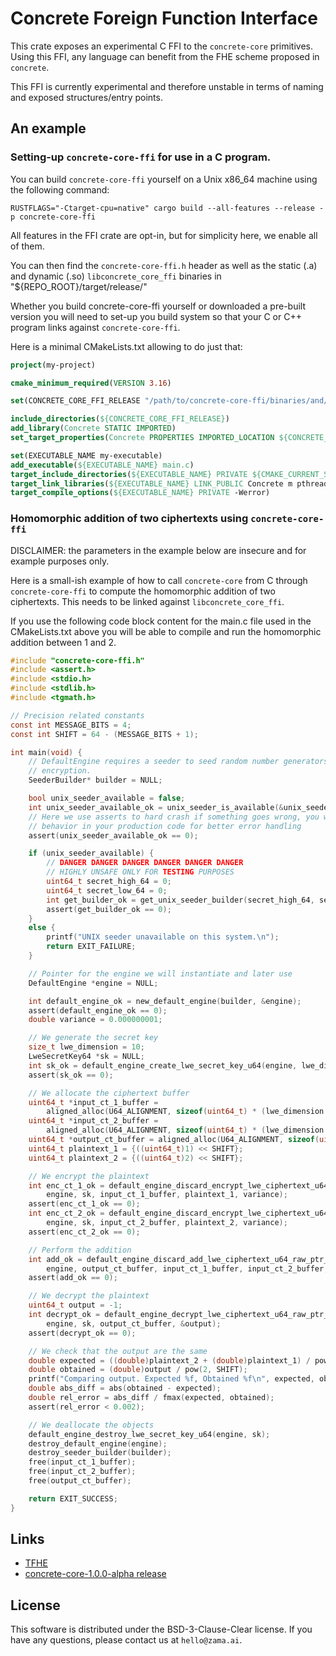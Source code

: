 # Concrete Foreign Function Interface

This crate exposes an experimental C FFI to the `concrete-core` primitives. Using this FFI, any language can benefit from the FHE scheme proposed in `concrete`.

This FFI is currently experimental and therefore unstable in terms of naming and exposed structures/entry points.

## An example

### Setting-up `concrete-core-ffi` for use in a C program.

You can build `concrete-core-ffi` yourself on a Unix x86_64 machine using the following command:

```shell
RUSTFLAGS="-Ctarget-cpu=native" cargo build --all-features --release -p concrete-core-ffi
```

All features in the FFI crate are opt-in, but for simplicity here, we enable all of them.

You can then find the `concrete-core-ffi.h` header as well as the static (.a) and dynamic (.so) `libconcrete_core_ffi` binaries in "${REPO_ROOT}/target/release/"

Whether you build concrete-core-ffi yourself or downloaded a pre-built version you will need to set-up you build system so that your C or C++ program links against `concrete-core-ffi`.

Here is a minimal CMakeLists.txt allowing to do just that:

```cmake
project(my-project)

cmake_minimum_required(VERSION 3.16)

set(CONCRETE_CORE_FFI_RELEASE "/path/to/concrete-core-ffi/binaries/and/header")

include_directories(${CONCRETE_CORE_FFI_RELEASE})
add_library(Concrete STATIC IMPORTED)
set_target_properties(Concrete PROPERTIES IMPORTED_LOCATION ${CONCRETE_CORE_FFI_RELEASE}/libconcrete_core_ffi.a)

set(EXECUTABLE_NAME my-executable)
add_executable(${EXECUTABLE_NAME} main.c)
target_include_directories(${EXECUTABLE_NAME} PRIVATE ${CMAKE_CURRENT_SOURCE_DIR})
target_link_libraries(${EXECUTABLE_NAME} LINK_PUBLIC Concrete m pthread dl)
target_compile_options(${EXECUTABLE_NAME} PRIVATE -Werror)
```

### Homomorphic addition of two ciphertexts using `concrete-core-ffi`

DISCLAIMER: the parameters in the example below are insecure and for example purposes only.

Here is a small-ish example of how to call `concrete-core` from C through `concrete-core-ffi` to compute the homomorphic addition of two ciphertexts. This needs to be linked against `libconcrete_core_ffi`.

If you use the following code block content for the main.c file used in the CMakeLists.txt above you will be able to compile and run the homomorphic addition between 1 and 2.

```c
#include "concrete-core-ffi.h"
#include <assert.h>
#include <stdio.h>
#include <stdlib.h>
#include <tgmath.h>

// Precision related constants
const int MESSAGE_BITS = 4;
const int SHIFT = 64 - (MESSAGE_BITS + 1);

int main(void) {
    // DefaultEngine requires a seeder to seed random number generators for key generation and
    // encryption.
    SeederBuilder* builder = NULL;

    bool unix_seeder_available = false;
    int unix_seeder_available_ok = unix_seeder_is_available(&unix_seeder_available);
    // Here we use asserts to hard crash if something goes wrong, you will want to have a different
    // behavior in your production code for better error handling
    assert(unix_seeder_available_ok == 0);

    if (unix_seeder_available) {
        // DANGER DANGER DANGER DANGER DANGER DANGER
        // HIGHLY UNSAFE ONLY FOR TESTING PURPOSES
        uint64_t secret_high_64 = 0;
        uint64_t secret_low_64 = 0;
        int get_builder_ok = get_unix_seeder_builder(secret_high_64, secret_low_64, &builder);
        assert(get_builder_ok == 0);
    }
    else {
        printf("UNIX seeder unavailable on this system.\n");
        return EXIT_FAILURE;
    }

    // Pointer for the engine we will instantiate and later use
    DefaultEngine *engine = NULL;

    int default_engine_ok = new_default_engine(builder, &engine);
    assert(default_engine_ok == 0);
    double variance = 0.000000001;

    // We generate the secret key
    size_t lwe_dimension = 10;
    LweSecretKey64 *sk = NULL;
    int sk_ok = default_engine_create_lwe_secret_key_u64(engine, lwe_dimension, &sk);
    assert(sk_ok == 0);

    // We allocate the ciphertext buffer
    uint64_t *input_ct_1_buffer =
        aligned_alloc(U64_ALIGNMENT, sizeof(uint64_t) * (lwe_dimension + 1));
    uint64_t *input_ct_2_buffer =
        aligned_alloc(U64_ALIGNMENT, sizeof(uint64_t) * (lwe_dimension + 1));
    uint64_t *output_ct_buffer = aligned_alloc(U64_ALIGNMENT, sizeof(uint64_t) * (lwe_dimension + 1));
    uint64_t plaintext_1 = {((uint64_t)1) << SHIFT};
    uint64_t plaintext_2 = {((uint64_t)2) << SHIFT};

    // We encrypt the plaintext
    int enc_ct_1_ok = default_engine_discard_encrypt_lwe_ciphertext_u64_raw_ptr_buffers(
        engine, sk, input_ct_1_buffer, plaintext_1, variance);
    assert(enc_ct_1_ok == 0);
    int enc_ct_2_ok = default_engine_discard_encrypt_lwe_ciphertext_u64_raw_ptr_buffers(
        engine, sk, input_ct_2_buffer, plaintext_2, variance);
    assert(enc_ct_2_ok == 0);

    // Perform the addition
    int add_ok = default_engine_discard_add_lwe_ciphertext_u64_raw_ptr_buffers(
        engine, output_ct_buffer, input_ct_1_buffer, input_ct_2_buffer, lwe_dimension);
    assert(add_ok == 0);

    // We decrypt the plaintext
    uint64_t output = -1;
    int decrypt_ok = default_engine_decrypt_lwe_ciphertext_u64_raw_ptr_buffers(
        engine, sk, output_ct_buffer, &output);
    assert(decrypt_ok == 0);

    // We check that the output are the same
    double expected = ((double)plaintext_2 + (double)plaintext_1) / pow(2, SHIFT);
    double obtained = (double)output / pow(2, SHIFT);
    printf("Comparing output. Expected %f, Obtained %f\n", expected, obtained);
    double abs_diff = abs(obtained - expected);
    double rel_error = abs_diff / fmax(expected, obtained);
    assert(rel_error < 0.002);

    // We deallocate the objects
    default_engine_destroy_lwe_secret_key_u64(engine, sk);
    destroy_default_engine(engine);
    destroy_seeder_builder(builder);
    free(input_ct_1_buffer);
    free(input_ct_2_buffer);
    free(output_ct_buffer);

    return EXIT_SUCCESS;
}
```

## Links

- [TFHE](https://eprint.iacr.org/2018/421.pdf)
- [concrete-core-1.0.0-alpha release](https://community.zama.ai/t/concrete-core-v1-0-0-alpha/120)

## License

This software is distributed under the BSD-3-Clause-Clear license. If you have any questions,
please contact us at `hello@zama.ai`.
